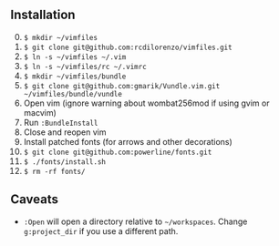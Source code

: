 ## Installation

0. `$ mkdir ~/vimfiles`
0. `$ git clone git@github.com:rcdilorenzo/vimfiles.git`
0. `$ ln -s ~/vimfiles ~/.vim`
0. `$ ln -s ~/vimfiles/rc ~/.vimrc`
0. `$ mkdir ~/vimfiles/bundle`
0. `$ git clone git@github.com:gmarik/Vundle.vim.git ~/vimfiles/bundle/vundle`
0. Open vim (ignore warning about wombat256mod if using gvim or macvim)
0. Run `:BundleInstall`
0. Close and reopen vim
0. Install patched fonts (for arrows and other decorations)
  0. `$ git clone git@github.com:powerline/fonts.git`
  0. `$ ./fonts/install.sh`
  0. `$ rm -rf fonts/`

## Caveats

* `:Open` will open a directory relative to `~/workspaces`. Change `g:project_dir` if you use a different path.
